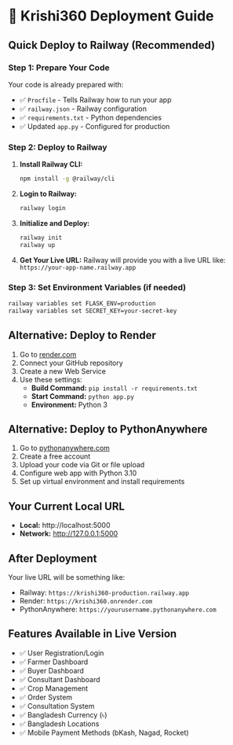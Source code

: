 # 🚀 Krishi360 Deployment Guide

## Quick Deploy to Railway (Recommended)

### Step 1: Prepare Your Code
Your code is already prepared with:
- ✅ `Procfile` - Tells Railway how to run your app
- ✅ `railway.json` - Railway configuration
- ✅ `requirements.txt` - Python dependencies
- ✅ Updated `app.py` - Configured for production

### Step 2: Deploy to Railway

1. **Install Railway CLI:**
   ```bash
   npm install -g @railway/cli
   ```

2. **Login to Railway:**
   ```bash
   railway login
   ```

3. **Initialize and Deploy:**
   ```bash
   railway init
   railway up
   ```

4. **Get Your Live URL:**
   Railway will provide you with a live URL like: `https://your-app-name.railway.app`

### Step 3: Set Environment Variables (if needed)
```bash
railway variables set FLASK_ENV=production
railway variables set SECRET_KEY=your-secret-key
```

## Alternative: Deploy to Render

1. Go to [render.com](https://render.com)
2. Connect your GitHub repository
3. Create a new Web Service
4. Use these settings:
   - **Build Command:** `pip install -r requirements.txt`
   - **Start Command:** `python app.py`
   - **Environment:** Python 3

## Alternative: Deploy to PythonAnywhere

1. Go to [pythonanywhere.com](https://pythonanywhere.com)
2. Create a free account
3. Upload your code via Git or file upload
4. Configure web app with Python 3.10
5. Set up virtual environment and install requirements

## Your Current Local URL
- **Local:** http://localhost:5000
- **Network:** http://127.0.0.1:5000

## After Deployment
Your live URL will be something like:
- Railway: `https://krishi360-production.railway.app`
- Render: `https://krishi360.onrender.com`
- PythonAnywhere: `https://yourusername.pythonanywhere.com`

## Features Available in Live Version
- ✅ User Registration/Login
- ✅ Farmer Dashboard
- ✅ Buyer Dashboard  
- ✅ Consultant Dashboard
- ✅ Crop Management
- ✅ Order System
- ✅ Consultation System
- ✅ Bangladesh Currency (৳)
- ✅ Bangladesh Locations
- ✅ Mobile Payment Methods (bKash, Nagad, Rocket)
